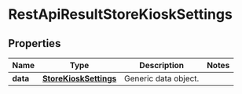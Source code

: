 
# RestApiResultStoreKioskSettings

## Properties
Name | Type | Description | Notes
------------ | ------------- | ------------- | -------------
**data** | [**StoreKioskSettings**](StoreKioskSettings.md) | Generic data object. | 



